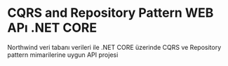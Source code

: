 # CQRS and Repository Pattern WEB APı .NET CORE
 Northwind veri tabanı verileri ile .NET CORE üzerinde CQRS ve Repository pattern mimarilerine uygun API projesi
